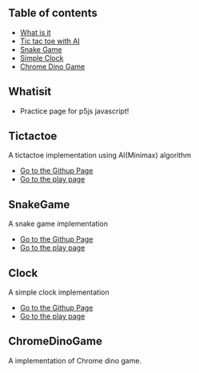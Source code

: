 ## Table of contents
* [What is it](#Whatisit)
* [Tic tac toe with AI](#Tictactoe)
* [Snake Game](#SnakeGame)
* [Simple Clock](#Clock)
* [Chrome Dino Game](#ChromeDinoGame)


## Whatisit
* Practice page for p5js javascript!

## Tictactoe
A tictactoe implementation using AI(Minimax) algorithm

* [Go to the Githup Page](https://github.com/kbckbc/p5-tictactoe)
* [Go to the play page](https://editor.p5js.org/bychan/full/WyP2_ZfEm)

## SnakeGame
A snake game implementation

* [Go to the Githup Page](https://github.com/kbckbc/p5-snake)
* [Go to the play page](https://editor.p5js.org/bychan/full/eHzgPkmiR)

## Clock
A simple clock implementation

* [Go to the Githup Page](https://github.com/kbckbc/p5-clock)
* [Go to the play page](https://editor.p5js.org/bychan/full/FL7Cn26Sh)


## ChromeDinoGame
A implementation of Chrome dino game.
  
